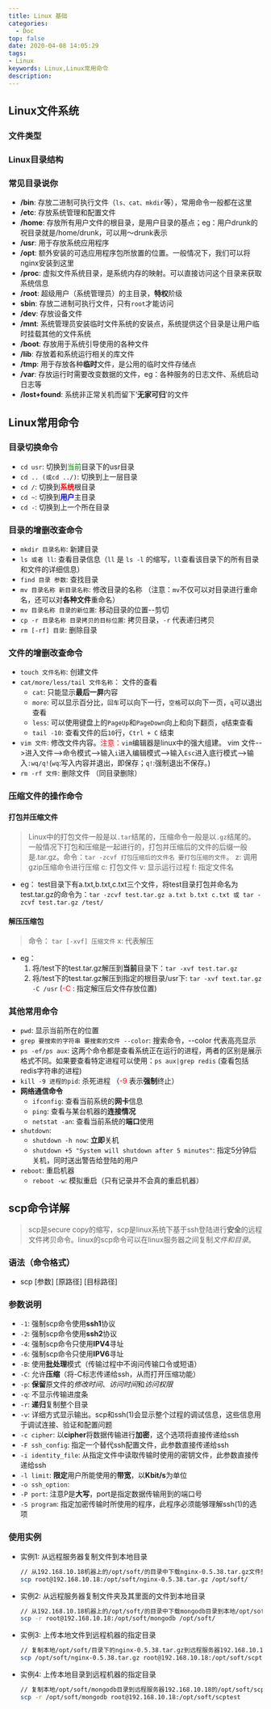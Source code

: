 ```yaml
---
title: Linux 基础
categories:
  - Doc
top: false
date: 2020-04-08 14:05:29
tags:
- Linux
keywords: Linux,Linux常用命令
description: 
---
```


## Linux文件系统

### 文件类型

### Linux目录结构

### 常见目录说你
- **/bin**: 存放二进制可执行文件（`ls、cat、mkdir`等），常用命令一般都在这里
- **/etc**: 存放系统管理和配置文件
- **/home**: 存放所有用户文件的根目录，是用户目录的基点；eg：用户drunk的祝目录就是/home/drunk，可以用～drunk表示
- **/usr**: 用于存放系统应用程序
- **/opt**: 额外安装的可选应用程序包所放置的位置。一般情况下，我们可以将nginx安装到这里
- **/proc**: 虚拟文件系统目录，是系统内存的映射。可以直接访问这个目录来获取系统信息
- **/root**: 超级用户（系统管理员）的主目录，**特权**阶级
- **sbin**: 存放二进制可执行文件，只有`root`才能访问
- **/dev**: 存放设备文件
- **/mnt**: 系统管理员安装临时文件系统的安装点，系统提供这个目录是让用户临时挂载其他的文件系统
- **/boot**: 存放用于系统引导使用的各种文件
- **/lib**: 存放着和系统运行相关的库文件
- **/tmp**: 用于存放各种**临时**文件，是公用的临时文件存储点
- **/var**: 存放运行时需要改变数据的文件，eg：各种服务的日志文件、系统启动日志等
- **/lost+found**: 系统非正常关机而留下‘**无家可归**’的文件


## Linux常用命令

### 目录切换命令
- `cd usr`: 切换到<span style="color:green;">当前</span>目录下的usr目录
- `cd .. (或cd ../)`: 切换到上一层目录
- `cd /`: 切换到<span style="color:red;">**系统**</span>根目录
- `cd ~`: 切换到<span style="color:blue;">**用户**</span>主目录
- `cd -`: 切换到上一个所在目录

### 目录的增删改查命令
- `mkdir 目录名称`: 新建目录
- `ls 或者 ll`: 查看目录信息（`ll` 是 `ls -l` 的缩写，`ll`查看该目录下的所有目录和文件的详细信息）
- `find 目录 参数`: 查找目录
- `mv 目录名称 新目录名称`: 修改目录的名称 （注意：`mv`不仅可以对目录进行重命名，还可以对**各种文件**重命名）
- `mv 目录名称 目录的新位置`: 移动目录的位置--剪切
- `cp -r 目录名称 目录拷贝的目标位置`: 拷贝目录，`-r` 代表递归拷贝
- `rm [-rf] 目录`: 删除目录

### 文件的增删改查命令
- `touch 文件名称`: 创建文件
- `cat/more/less/tail 文件名称`： 文件的查看
  - `cat`: 只能显示**最后一屏**内容
  - `more`: 可以显示百分比，`回车`可以向下一行，`空格`可以向下一页，`q`可以退出查看
  - `less`: 可以使用键盘上的`PageUp`和`PageDown`向上和向下翻页，`q`结束查看
  - `tail -10`: 查看文件的后`10`行，`Ctrl + C` 结束
- `vim 文件`: 修改文件内容。<span style="color:red;">注意：</span>`vim`编辑器是linux中的强大组建。 vim 文件-->进入文件-->命令模式-->输入`i`进入编辑模式-->输入`Esc`进入底行模式-->输入`:wq/q!`(`wq`:写入内容并退出，即保存；`q!`:强制退出不保存。)
- `rm -rf 文件`: 删除文件 （同目录删除）

### 压缩文件的操作命令

#### 打包并压缩文件
> Linux中的打包文件一般是以`.tar`结尾的，压缩命令一般是以`.gz`结尾的。
> 一般情况下打包和压缩是一起进行的，打包并压缩后的文件的后缀一般是.tar.gz。命令：`tar -zcvf 打包压缩后的文件名 要打包压缩的文件`。
> z: 调用gzip压缩命令进行压缩
> c: 打包文件
> v: 显示运行过程
> f: 指定文件名

- eg：
  test目录下有a.txt,b.txt,c.txt三个文件，将test目录打包并命名为test.tar.gz的命令为：`tar -zcvf test.tar.gz a.txt b.txt c.txt 或 tar -zcvf test.tar.gz /test/`

#### 解压压缩包
> 命令： `tar [-xvf] 压缩文件`
> x: 代表解压

- eg：
  1. 将/test下的test.tar.gz解压到**当前**目录下：`tar -xvf test.tar.gz`
  2. 将/test下的test.tar.gz解压到指定的根目录/usr下: `tar -xvf text.tar.gz -C /usr` (<span style="color:red;">-C</span> : 指定解压后文件存放位置)


### 其他常用命令
- `pwd`: 显示当前所在的位置
- `grep 要搜索的字符串 要搜索的文件 --color`: 搜索命令，--color 代表高亮显示 
- `ps -ef/ps aux`: 这两个命令都是查看系统正在运行的进程，两者的区别是展示格式不同。如果要查看特定进程可以使用：`ps aux|grep redis` (查看包括redis字符串的进程)
- `kill -9 进程的pid`: 杀死进程 （<span style="color:red;">-9</span> 表示**强制**终止）
- **网络通信命令**
  - `ifconfig`: 查看当前系统的**网卡**信息
  - `ping`: 查看与某台机器的**连接情况**
  - `netstat -an`: 查看当前系统的**端口**使用
- `shutdown`: 
  - `shutdown -h now`: **立即**关机
  - `shutdown +5 "System will shutdown after 5 minutes"`: 指定5分钟后关机，同时送出警告给登陆的用户
- `reboot`: 重启机器
  - `reboot -w`: 模拟重启（只有记录并不会真的重启机器）

## scp命令详解
> scp是secure copy的缩写，scp是linux系统下基于ssh登陆进行**安全**的远程文件拷贝命令。linux的scp命令可以在linux服务器之间复制*文件和目录*。

### 语法（命令格式）
- scp [参数] [原路径] [目标路径]

### 参数说明
- `-1`: 强制scp命令使用**ssh1**协议
- `-2`: 强制scp命令使用**ssh2**协议
- `-4`: 强制scp命令只使用**IPV4**寻址
- `-6`: 强制scp命令只使用**IPV6**寻址
- `-B`: 使用**批处理**模式（传输过程中不询问传输口令或短语）
- `-C`: 允许**压缩**（将-C标志传递给ssh，从而打开压缩功能）
- `-p`: **保留**原文件的*修改时间*、*访问时间*和*访问权限*
- `-q`: 不显示传输进度条
- `-r`: **递归**复制整个目录
- `-v`: 详细方式显示输出。scp和ssh(1)会显示整个过程的调试信息，这些信息用于调试连接、验证和配置问题
- `-c cipher`: 以**cipher**将数据传输进行**加密**，这个选项将直接传递给ssh
- `-F ssh_config`: 指定一个替代ssh配置文件，此参数直接传递给ssh
- `-i identity_file`: 从指定文件中读取传输时使用的密钥文件，此参数直接传递给ssh
- `-l limit`: **限定**用户所能使用的**带宽**，以**Kbit/s**为单位
- `-o ssh_option`: 
- `-P port`: 注意P是**大写**，port是指定数据传输用到的端口号
- `-S program`: 指定加密传输时所使用的程序，此程序必须能够理解ssh(1)的选项

### 使用实例

- 实例1: 从远程服务器复制文件到本地目录
  ```sh
  // 从192.168.10.18机器上的/opt/soft/的目录中下载nginx-0.5.38.tar.gz文件到本地/opt/soft/目录中
  scp root@192.168.10.18:/opt/soft/nginx-0.5.38.tar.gz /opt/soft/
  ```

- 实例2: 从远程服务器复制文件夹及其里面的文件到本地目录
  ```sh
  // 从192.168.10.18机器上的/opt/soft/的目录中下载mongodb目录到本地/opt/soft/目录中
  scp -r root@192.168.10.18:/opt/soft/mongodb /opt/soft/
  ```

- 实例3: 上传本地文件到远程机器的指定目录
  ```sh
  // 复制本地/opt/soft/目录下的nginx-0.5.38.tar.gz到远程服务器192.168.10.18的/opt/soft/scptest目录
  scp /opt/soft/nginx-0.5.38.tar.gz root@192.168.10.18:/opt/soft/scptest
  ```

- 实例4: 上传本地目录到远程机器的指定目录
  ```sh
  // 复制本地/opt/soft/mongodb目录到远程服务器192.168.10.18的/opt/soft/scptest目录
  scp -r /opt/soft/mongodb root@192.168.10.18:/opt/soft/scptest
  ```